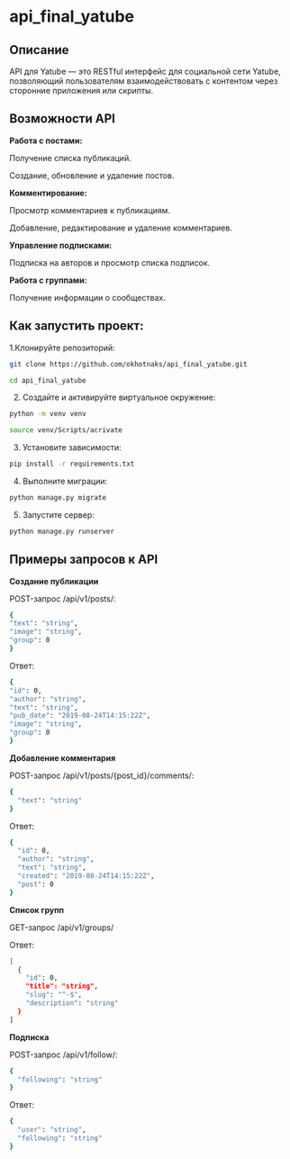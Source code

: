 
# api_final_yatube

## Описание

API для Yatube — это RESTful интерфейс для социальной сети Yatube, позволяющий пользователям взаимодействовать с контентом через сторонние приложения или скрипты.

## Возможности API

**Работа с постами:**

Получение списка публикаций.

Создание, обновление и удаление постов.

**Комментирование:**

Просмотр комментариев к публикациям.

Добавление, редактирование и удаление комментариев.

**Управление подписками:**

Подписка на авторов и просмотр списка подписок.

**Работа с группами:**

Получение информации о сообществах.

## Как запустить проект:

1.Клонируйте репозиторий:
```bash
git clone https://github.com/okhotnaks/api_final_yatube.git
```
```bash
cd api_final_yatube
```

2. Создайте и активируйте виртуальное окружение:
```bash
python -m venv venv
```
```bash
source venv/Scripts/acrivate
```

3. Установите зависимости:
```bash
pip install -r requirements.txt
```

4. Выполните миграции:
```bash
python manage.py migrate
```

5. Запустите сервер:
```bash
python manage.py runserver
```
## Примеры запросов к API
**Создание публикации**

POST-запрос /api/v1/posts/:
```bash
{
"text": "string",
"image": "string",
"group": 0
}
```
Ответ:
```bash
{
"id": 0,
"author": "string",
"text": "string",
"pub_date": "2019-08-24T14:15:22Z",
"image": "string",
"group": 0
}
```

**Добавление комментария**

POST-запрос /api/v1/posts/{post_id}/comments/:
```bash
{
  "text": "string"
}
```
Ответ:
```bash
{
  "id": 0,
  "author": "string",
  "text": "string",
  "created": "2019-08-24T14:15:22Z",
  "post": 0
}
```

**Список групп**

GET-запрос /api/v1/groups/

Ответ:
```bash
[
  {
    "id": 0,
    "title": "string",
    "slug": "^-$",
    "description": "string"
  }
]
```

**Подписка**

POST-запрос /api/v1/follow/:
```bash
{
  "following": "string"
}
```
Ответ:
```bash
{
  "user": "string",
  "following": "string"
}
```
